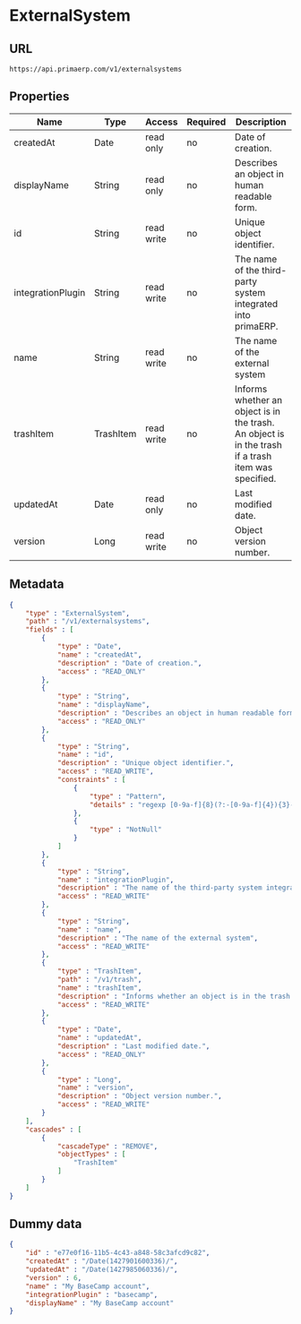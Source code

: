 ExternalSystem
==

## URL

	https://api.primaerp.com/v1/externalsystems

## Properties

| Name              | Type      | Access     | Required | Description                                                                                         |
|-------------------|-----------|------------|----------|-----------------------------------------------------------------------------------------------------|
| createdAt         | Date      | read only  | no       | Date of creation.                                                                                   |
| displayName       | String    | read only  | no       | Describes an object in human readable form.                                                         |
| id                | String    | read write | no       | Unique object identifier.                                                                           |
| integrationPlugin | String    | read write | no       | The name of the third-party system integrated into primaERP.                                        |
| name              | String    | read write | no       | The name of the external system                                                                     |
| trashItem         | TrashItem | read write | no       | Informs whether an object is in the trash. An object is in the trash if a trash item was specified. |
| updatedAt         | Date      | read only  | no       | Last modified date.                                                                                 |
| version           | Long      | read write | no       | Object version number.                                                                              |

## Metadata

```JSON
{
	"type" : "ExternalSystem",
	"path" : "/v1/externalsystems",
	"fields" : [
		{
			"type" : "Date",
			"name" : "createdAt",
			"description" : "Date of creation.",
			"access" : "READ_ONLY"
		},
		{
			"type" : "String",
			"name" : "displayName",
			"description" : "Describes an object in human readable form.",
			"access" : "READ_ONLY"
		},
		{
			"type" : "String",
			"name" : "id",
			"description" : "Unique object identifier.",
			"access" : "READ_WRITE",
			"constraints" : [
				{
					"type" : "Pattern",
					"details" : "regexp [0-9a-f]{8}(?:-[0-9a-f]{4}){3}-[0-9a-f]{12}"
				},
				{
					"type" : "NotNull"
				}
			]
		},
		{
			"type" : "String",
			"name" : "integrationPlugin",
			"description" : "The name of the third-party system integrated into primaERP.",
			"access" : "READ_WRITE"
		},
		{
			"type" : "String",
			"name" : "name",
			"description" : "The name of the external system",
			"access" : "READ_WRITE"
		},
		{
			"type" : "TrashItem",
			"path" : "/v1/trash",
			"name" : "trashItem",
			"description" : "Informs whether an object is in the trash. An object is in the trash if a trash item was specified.",
			"access" : "READ_WRITE"
		},
		{
			"type" : "Date",
			"name" : "updatedAt",
			"description" : "Last modified date.",
			"access" : "READ_ONLY"
		},
		{
			"type" : "Long",
			"name" : "version",
			"description" : "Object version number.",
			"access" : "READ_WRITE"
		}
	],
	"cascades" : [
		{
			"cascadeType" : "REMOVE",
			"objectTypes" : [
				"TrashItem"
			]
		}
	]
}
```

## Dummy data

```JSON
{
	"id" : "e77e0f16-11b5-4c43-a848-58c3afcd9c82",
	"createdAt" : "/Date(1427901600336)/",
	"updatedAt" : "/Date(1427985060336)/",
	"version" : 6,
	"name" : "My BaseCamp account",
	"integrationPlugin" : "basecamp",
	"displayName" : "My BaseCamp account"
}
```
